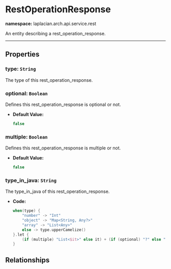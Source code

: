 

# **RestOperationResponse**
**namespace:** laplacian.arch.api.service.rest

An entity describing a rest_operation_response.



---

## Properties

### type: `String`
The type of this rest_operation_response.

### optional: `Boolean`
Defines this rest_operation_response is optional or not.
- **Default Value:**
  ```kotlin
  false
  ```

### multiple: `Boolean`
Defines this rest_operation_response is multiple or not.
- **Default Value:**
  ```kotlin
  false
  ```

### type_in_java: `String`
The type_in_java of this rest_operation_response.
- **Code:**
  ```kotlin
  when(type) {
      "number" -> "Int"
      "object" -> "Map<String, Any?>"
      "array" -> "List<Any>"
      else -> type.upperCamelize()
  }.let {
      (if (multiple) "List<$it>" else it) + (if (optional) "?" else "")
  }
  ```

## Relationships
